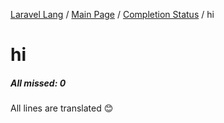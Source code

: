 [Laravel Lang](https://github.com/Laravel-Lang/lang) / [Main Page](../index.md) / [Completion Status](../status.md) / hi

# hi

##### All missed: 0

All lines are translated 😊


